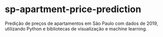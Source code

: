 # sp-apartment-price-prediction
Predição de preços de apartamentos em São Paulo com dados de 2019, utilizando Python e bibliotecas de visualização e machine learning.
